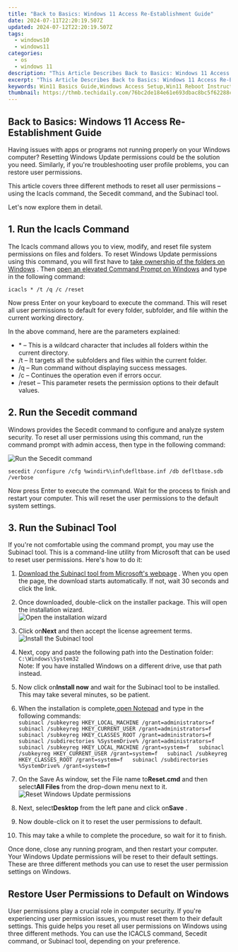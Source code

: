 ```yaml
---
title: "Back to Basics: Windows 11 Access Re-Establishment Guide"
date: 2024-07-11T22:20:19.507Z
updated: 2024-07-12T22:20:19.507Z
tags:
  - windows10
  - windows11
categories:
  - os
  - windows 11
description: "This Article Describes Back to Basics: Windows 11 Access Re-Establishment Guide"
excerpt: "This Article Describes Back to Basics: Windows 11 Access Re-Establishment Guide"
keywords: Win11 Basics Guide,Windows Access Setup,Win11 Reboot Instructions,Windows 11 Login Restore,Basic Win11 Use Tips,Re-Establish Win11 Access,Win11 Reset Guide
thumbnail: https://thmb.techidaily.com/76bc2de184e61e693dbac8bc5f62288cf6610a7d170abd91534f7a21873e1f18.png
---
```


## Back to Basics: Windows 11 Access Re-Establishment Guide

 Having issues with apps or programs not running properly on your Windows computer? Resetting Windows Update permissions could be the solution you need. Similarly, if you're troubleshooting user profile problems, you can restore user permissions.

 This article covers three different methods to reset all user permissions – using the Icacls command, the Secedit command, and the Subinacl tool.

Let's now explore them in detail.

## 1\. Run the Icacls Command

 The Icacls command allows you to view, modify, and reset file system permissions on files and folders. To reset Windows Update permissions using this command, you will first have to [take ownership of the folders on Windows](https://www.makeuseof.com/windows-10-11-own-folder/) . Then [open an elevated Command Prompt on Windows](https://www.makeuseof.com/windows-run-command-prompt-admin/) and type in the following command:

`icacls * /t /q /c /reset`

 Now press Enter on your keyboard to execute the command. This will reset all user permissions to default for every folder, subfolder, and file within the current working directory.

In the above command, here are the parameters explained:

* \* – This is a wildcard character that includes all folders within the current directory.
* /t – It targets all the subfolders and files within the current folder.
* /q – Run command without displaying success messages.
* /c – Continues the operation even if errors occur.
* /reset – This parameter resets the permission options to their default values.

## 2\. Run the Secedit command

 Windows provides the Secedit command to configure and analyze system security. To reset all user permissions using this command, run the command prompt with admin access, then type in the following command:

![Run the Secedit command](https://static1.makeuseofimages.com/wordpress/wp-content/uploads/2023/04/run-the-secedit-command.jpg)

`secedit /configure /cfg %windir%\inf\defltbase.inf /db defltbase.sdb /verbose`

 Now press Enter to execute the command. Wait for the process to finish and restart your computer. This will reset the user permissions to the default system settings.

## 3\. Run the Subinacl Tool

 If you're not comfortable using the command prompt, you may use the Subinacl tool. This is a command-line utility from Microsoft that can be used to reset user permissions. Here's how to do it:

1. [Download the Subinacl tool from Microsoft's webpage](https://web.archive.org/web/20190830103837/http://www.microsoft.com/en-us/download/confirmation.aspx?id=23510) . When you open the page, the download starts automatically. If not, wait 30 seconds and click the link.
2. Once downloaded, double-click on the installer package. This will open the installation wizard.  
![Open the installation wizard](https://static1.makeuseofimages.com/wordpress/wp-content/uploads/2023/04/open-the-installation-wizard.jpg)
3. Click on**Next** and then accept the license agreement terms.  
![Install the Subinacl tool](https://static1.makeuseofimages.com/wordpress/wp-content/uploads/2023/04/install-the-subinacl-tool.jpg)
4. Next, copy and paste the following path into the Destination folder:  
`C:\Windows\System32`  
 Note: If you have installed Windows on a different drive, use that path instead.
5. Now click on**Install now** and wait for the Subinacl tool to be installed. This may take several minutes, so be patient.

1. When the installation is complete,[open Notepad](https://www.makeuseof.com/windows-11-open-notepad/) and type in the following commands:  
`subinacl /subkeyreg HKEY_LOCAL_MACHINE /grant=administrators=f  
subinacl /subkeyreg HKEY_CURRENT_USER /grant=administrators=f  
subinacl /subkeyreg HKEY_CLASSES_ROOT /grant=administrators=f  
subinacl /subdirectories %SystemDrive% /grant=administrators=f  
subinacl /subkeyreg HKEY_LOCAL_MACHINE /grant=system=f  
subinacl /subkeyreg HKEY_CURRENT_USER /grant=system=f  
subinacl /subkeyreg HKEY_CLASSES_ROOT /grant=system=f  
subinacl /subdirectories %SystemDrive% /grant=system=f`
2. On the Save As window, set the File name to**Reset.cmd** and then select**All Files** from the drop-down menu next to it.  
![Reset Windows Update permissions](https://static1.makeuseofimages.com/wordpress/wp-content/uploads/2023/04/reset-windows-update-permissions.jpg)
3. Next, select**Desktop** from the left pane and click on**Save** .
4. Now double-click on it to reset the user permissions to default.
5. This may take a while to complete the procedure, so wait for it to finish.

 Once done, close any running program, and then restart your computer. Your Windows Update permissions will be reset to their default settings. These are three different methods you can use to reset the user permission settings on Windows.

## Restore User Permissions to Default on Windows

 User permissions play a crucial role in computer security. If you're experiencing user permission issues, you must reset them to their default settings. This guide helps you reset all user permissions on Windows using three different methods. You can use the ICACLS command, Secedit command, or Subinacl tool, depending on your preference.


<ins class="adsbygoogle"
     style="display:block"
     data-ad-format="autorelaxed"
     data-ad-client="ca-pub-7571918770474297"
     data-ad-slot="1223367746"></ins>



<ins class="adsbygoogle"
     style="display:block"
     data-ad-client="ca-pub-7571918770474297"
     data-ad-slot="8358498916"
     data-ad-format="auto"
     data-full-width-responsive="true"></ins>




